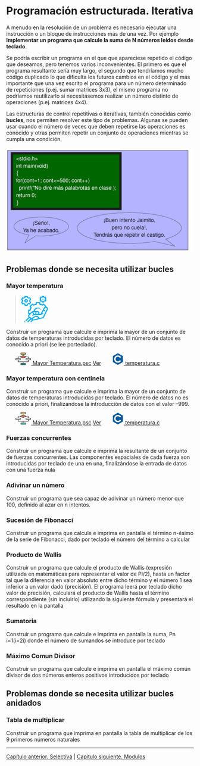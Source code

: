 <link rel="stylesheet" type="text/css" href="estilo.css" media="screen" />

# Programación estructurada. Iterativa

A menudo en la resolución de un problema es necesario ejecutar  una instrucción o un bloque de instrucciones más de una vez. Por  ejemplo **Implementar un programa que calcule  la suma de N números leídos desde teclado**.

 Se podría escribir un programa en el que  que apareciese repetido el código que deseamos, pero tenemos varios inconvenientes. El primero es que el programa resultante sería muy largo, el segundo  que tendríamos mucho código duplicado lo que dificulta los futuros cambios en el código y el más importante que una vez escrito el programa para un número determinado de repeticiones (p.ej. sumar matrices 3x3), el mismo programa no podríamos reutilizarlo si necesitásemos realizar un número distinto de operaciones (p.ej. matrices 4x4).

 Las estructuras  de  control  repetitivas  o  iterativas,  también conocidas   como   **bucles**,   nos   permiten   resolver   este tipo de problemas. Algunas se pueden usar cuando   el   número   de   veces   que   deben   repetirse   las operaciones es conocido y     otras       permiten    repetir    un    conjunto    de operaciones mientras se cumpla una condición.



<img src="iconos/bucle.png"  width="500"/>

## Problemas donde se necesita utilizar bucles


### Mayor temperatura
>  <img src="iconos/prob.png">

Construir un programa que calcule e imprima la mayor de un conjunto de datos de temperaturas introducidas por teclado. El número de datos es conocido a priori (se lee porteclado).

&ensp;&ensp;&ensp;  <img src="iconos/pseudo.png">[  Mayor Temperatura.psc](./Iteracion/temperatura.psc) [Ver](https://github.com/MaterialesProgramacion/ProblemasProgramacion/blob/master/Iteracion/temperatura.psc)
&ensp;&ensp;&ensp;  <img src="iconos/c.png">[ temperatura.c](./Iteracion/temperatura.c)

### Mayor temperatura con centinela

Construir un programa que calcule e imprima la mayor de un conjunto de datos de temperaturas introducidas por teclado. El número de datos no es conocido a priori, finalizándose la introducción de datos con el valor –999.

&ensp;&ensp;&ensp;  <img src="iconos/pseudo.png">[  Mayor Temperatura.psc](./Iteracion/temperatura.psc) [Ver](https://github.com/MaterialesProgramacion/ProblemasProgramacion/blob/master/Iteracion/temperatura.psc)
&ensp;&ensp;&ensp;  <img src="iconos/c.png">[ temperatura.c](./iteracion/temperatura.c)


### Fuerzas concurrentes
Construir un programa que calcule e imprima la resultante de un conjunto de fuerzas concurrentes. Las componentes espaciales de cada fuerza son introducidas por
teclado de una en una, finalizándose la entrada de datos con una fuerza nula

### Adivinar un número
Construir un programa que sea capaz de adivinar un número menor que 100, definido al azar en n intentos.


### Sucesión de Fibonacci

Construir un programa que calcule e imprima en pantalla el término n-ésimo
de la serie de Fibonacci, dado por teclado el número del término a calcular

### Producto de Wallis

Construir un programa que calcule el producto de Wallis (expresión utilizada
en matemáticas para representar el valor de PI/2), hasta un factor tal que la diferencia en
valor absoluto entre dicho término y el número 1 sea inferior a un valor dado (precisión). El
programa leerá por teclado dicho valor de precisión, calculará el producto de Wallis hasta el
término correspondiente (sin incluirlo) utilizando la siguiente fórmula y presentará el resultado
en la pantalla


### Sumatoria

Construir un programa que calcule e imprima en pantalla la suma,
Pn
i=1(i=2i)
donde el número de sumandos se introduce por teclado

### Máximo Comun Divisor

Construir un programa que calcule e imprima en pantalla el máximo común
divisor de dos números enteros positivos introducidos por teclado



## Problemas donde se necesita utilizar bucles anidados

###  Tabla de multiplicar
Construir un programa que imprima en pantalla la tabla de multiplicar de los 9
primeros números naturales

********************************
[Capítulo anterior. Selectiva](selectiva.md)
|
[Capítulo siguiente. Modulos](modulos.md)
